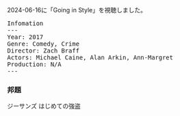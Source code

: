 
2024-06-16に「Going in Style」を視聴しました。

<pre>
Infomation
---
Year: 2017
Genre: Comedy, Crime
Director: Zach Braff
Actors: Michael Caine, Alan Arkin, Ann-Margret
Production: N/A
---
</pre>

### 邦題

ジーサンズ はじめての強盗
